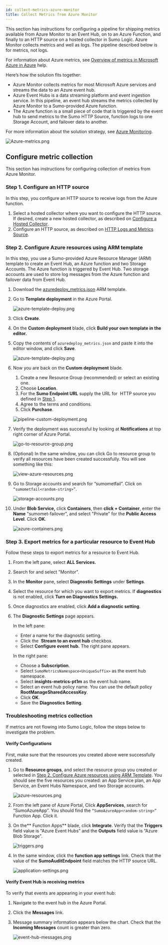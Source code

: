 ```yaml
---
id: collect-metrics-azure-monitor
title: Collect Metrics from Azure Monitor
---
```


This section has instructions for configuring a pipeline for shipping metrics available from Azure Monitor to an Event Hub, on to an Azure Function, and finally to an HTTP source on a hosted collector in Sumo Logic. Azure Monitor collects metrics and well as logs. The pipeline described below is for metrics, not logs. 

For information about Azure metrics, see [Overview of metrics in Microsoft Azure in Azure](https://docs.microsoft.com/en-us/azure/monitoring-and-diagnostics/monitoring-overview-metrics) help.

Here’s how the solution fits together:

* Azure Monitor collects metrics for most Microsoft Azure services and streams the data to an Azure event hub. 
* Azure Event Hubs is a data streaming platform and event ingestion service. In this pipeline, an event hub streams the metrics collected by Azure Monitor to a Sumo-provided Azure function. 
* The Azure function is a small piece of code that is triggered by the event hub to send metrics to the Sumo HTTP Source, function logs to one Storage Account, and failover data to another.

For more information about the solution strategy, see [Azure Monitoring](/docs/send-data/collect-from-other-data-sources/azure-monitoring). 

![Azure-metrics.png](/img/send-data/Azure-metrics.png)

## Configure metric collection

This section has instructions for configuring collection of metrics from Azure Monitor.

### Step 1. Configure an HTTP source

In this step, you configure an HTTP source to receive logs from the Azure function.

1. Select a hosted collector where you want to configure the HTTP source. If desired, create a new hosted collector, as described on [Configure a Hosted Collector](/docs/send-data/hosted-collectors//configure-hosted-collector).
1. Configure an HTTP source, as described on [HTTP Logs and Metrics Source](/docs/send-data/hosted-collectors//http-logs-metrics-source). 

### Step 2. Configure Azure resources using ARM template

In this step, you use a Sumo-provided Azure Resource Manager (ARM) template to create an Event Hub, an Azure function and two Storage Accounts. The Azure function is triggered by Event Hub. Two storage accounts are used to store log messages from the Azure function and failover data from Event Hub. 

1. Download the [azuredeploy_metrics.json](https://s3.amazonaws.com/appdev-cloudformation-templates/azuredeploy_metrics.json) ARM template.
1. Go to **Template deployment** in the Azure Portal.

    ![azure-template-deploy.png](/img/send-data/azure-template-deploy.png)

1. Click **Create**.
1. On the **Custom deployment** blade, click **Build your own template in the editor.**
1. Copy the contents of `azuredeploy_metrics.json` and paste it into the editor window, and click **Save**.

    ![azure-template-deploy.png](/img/send-data/azure-template-deploy2.png)

1. Now you are back on the **Custom deployment** blade.

   1. Create a new Resource Group (recommended) or select an existing one.
   1. Choose **Location**.
   1. For the **Sumo Endpoint URL** supply the URL for  HTTP source you defined in [Step 1](#step-1-configure-an-http-source). 
   1. Agree to the terms and conditions.
   1. Click **Purchase**.

    ![pipeline-custom-deployment.png](/img/send-data/azure-custom-deployment.png)

1. Verify the deployment was successful by looking at **Notifications** at top right corner of Azure Portal.

    ![go-to-resource-group.png](/img/send-data/go-to-resource-group.png)

1. (Optional) In the same window, you can click Go to resource group to verify all resources have been created successfully. You will see something like this:

    ![view-azure-resources.png](/img/send-data/view-azure-resources.png)

1. Go to Storage accounts and search for “sumometfail”. Click on `“sumometfail<random-string>”`.

    ![storage-accounts.png](/img/send-data/azure-metrics-storage-accounts.png)

1. Under **Blob Service,** click **Containers**, then **click + Container**, enter the **Name** "sumomet-failover", and select "Private" for the **Public Access Level**. Click **OK**.

    ![azure-containers.png](/img/send-data/azure-containers.png)

### Step 3. Export metrics for a particular resource to Event Hub

Follow these steps to export metrics for a resource to Event Hub.

1. From the left pane, select **ALL Services.**
1. Search for and select "Monitor".
1. In the **Monitor** pane, select **Diagnostic Settings** under **Settings**.
1. Select the resource for which you want to export metrics. If **diagnostics** is not enabled, click **Turn on Diagnostics Settings.**
1. Once diagnostics are enabled, click **Add a diagnostic setting**.
1. The **Diagnostic Settings** page appears.

    In the left pane:

      * Enter a name for the diagnostic setting.
      * Click the  **Stream to an event hub** checkbox.
      * Select **Configure event hub.** The right pane appears.

    In the right pane:

      * Choose a **Subscription**.
      * Select `SumoMetricsNamespace<UniqueSuffix>` as the event hub namespace.
      * Select **insights-metrics-pt1m** as the event hub name.
      * Select an event hub policy name. You can use the default policy **RootManageSharedAccessKey**.
      * Click **OK**.
      * Save the **Diagnostics Setting**.

### Troubleshooting metrics collection

If metrics are not flowing into Sumo Logic, follow the steps below to investigate the problem.

#### Verify Configurations

First, make sure that the resources you created above were successfully created.

1. Go to **Resource groups**, and select the resource group you created or selected in [Step 2. Configure Azure resources using ARM Template](#step-2-configure-azure-resources-using-arm-template). You should see the five resources you created: an App Service plan, an App Service, an Event Hubs Namespace, and two Storage accounts.

    ![azure-resources.png](/img/send-data/azure-resources.png)

1. From the left pane of Azure Portal, Click **AppServices**, search for “SumoAzureApp”. You should find the `“SumoAzureApp<random-string>”` Function App. Click it. 
1. On the** Function Apps** blade, click **Integrate**. Verify that the **Triggers** field value is “Azure Event Hubs” and the **Outputs** field value is “Azure Blob Storage”. 

    ![triggers.png](/img/send-data/azure-triggers.png)

1. In the same window, click the **function app settings** link. Check that the value of the **SumoAuditEndpoint** field matches the HTTP source URL.

    ![application-settings.png](/img/send-data/logs-function-app.png)

#### Verify Event Hub is receiving metrics

To verify that events are appearing in your event hub:

1. Navigate to the event hub in the Azure Portal.
1. Click the **Messages** link.
1. Message summary information appears below the chart. Check that the **Incoming Messages** count is greater than zero.

    ![event-hub-messages.png](/img/send-data/event-hub-messages.png)

 
